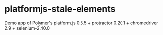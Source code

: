 platformjs-stale-elements
=========================

Demo app of Polymer's platform.js 0.3.5 + protractor 0.20.1 + chromedriver 2.9 + selenium-2.40.0
